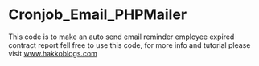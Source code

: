 # Cronjob_Email_PHPMailer

This code is to make an auto send email reminder employee expired contract report
fell free to use this code, for more info and tutorial please visit www.hakkoblogs.com
